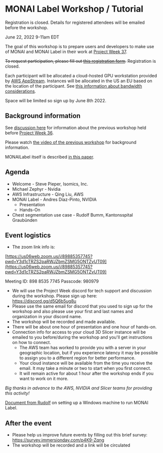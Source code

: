 # MONAI Label Workshop / Tutorial

Registration is closed.  Details for registered attendees will be emailed before the workshop.

June 22, 2022 9-11am EDT

The goal of this workshop is to prepare users and developers to make use of MONAI and MONAI Label in their work at [Project Week 37](https://projectweek.na-mic.org/PW37_2022_Virtual/).

~~To request participation, please fill out [this registration form](https://docs.google.com/forms/d/e/1FAIpQLSc_hdylCGslg6Lxl-VLYNutUoja6dZfwbhu2SHnmCyxBOP2jQ/viewform).~~ Registration is closed.

Each participant will be allocated a cloud-hosted GPU workstation provided by [AWS AppStream](https://aws.amazon.com/appstream2/faqs/).
Instances will be allocated in the US an EU based on the location of the participant.  See [this information about bandwidth considerations](https://docs.aws.amazon.com/appstream2/latest/developerguide/bandwidth-recommendations-user-connections.html).

Space will be limited so sign up by June 8th 2022.

## Background information

See [discussion here](https://discourse.slicer.org/t/monailabel-3d-slicer-for-cloud-computing-workshop-jan-12-2022-2-4-est/21152) for
information about the previous workshop held before [Project Week 36](https://projectweek.na-mic.org/PW36_2022_Virtual/).

Please watch [the video of the previous workshop](https://youtu.be/PmD8umlcpF4) for background information.

MONAILabel itself is described [in this paper](https://arxiv.org/abs/2203.12362).


## Agenda
* Welcome - Steve Pieper, Isomics, Inc.
* Michael Zephyr - Nvidia
* AWS Infrastructure - Qing Liu, AWS
* MONAI Label - Andres Diaz-Pinto, NVIDIA
  * Presentation
  * Hands-On
* Chest segmentation use case - Rudolf Bumm, Kantonsspital Graubünden

## Event logistics

* The zoom link info is:

[https://us06web.zoom.us/j/89885357745?pwd=Y3d1cTRZS2paRWJZbmZSMG5ONTZvUT09](https://us06web.zoom.us/j/89885357745?pwd=Y3d1cTRZS2paRWJZbmZSMG5ONTZvUT09)


Meeting ID: 898 8535 7745
Passcode: 980979



* We will use the Project Week discord for tech support and discussion during the workshop.  Please sign up here: https://discord.gg/d5Q6b5ug8u
* Please use the same email for discord that you used to sign up for the workshop and also please use your first and last names and organization in your discord name.
* The workshop will be recorded and made available.
* There will be about one hour of presentation and one hour of hands-on. 
* Connection info for access to your cloud 3D Slicer instance will be emailed to you before/during the workshop and you'll get instructions on how to connect. 
   * The AWS team has worked to provide you with a server in your geographic location, but if you experience latency it may be possible to assign you to a different region for better performance.
   * Your cloud instance will be available from the time you receive the email.  It may take a minute or two to start when you first connect.
   * It will remain active for about 1 hour after the workshop ends if you want to work on it more.

*Big thanks in advance to the AWS, NVIDIA and Slicer teams for providing this activity!*

[Document from Rudolf](https://docs.google.com/document/d/1azFpJutBVJEW9W_riYZlXzrXac58ToCEzNTAwkzNf2c/edit) on setting up a Windows machine to run MONAI Label.

## After the event
* Please help us improve future events by filling out this brief survey: https://survey.immersionday.com/p4K9-Zqng
* The workshop will be recorded and a link will be circulated
